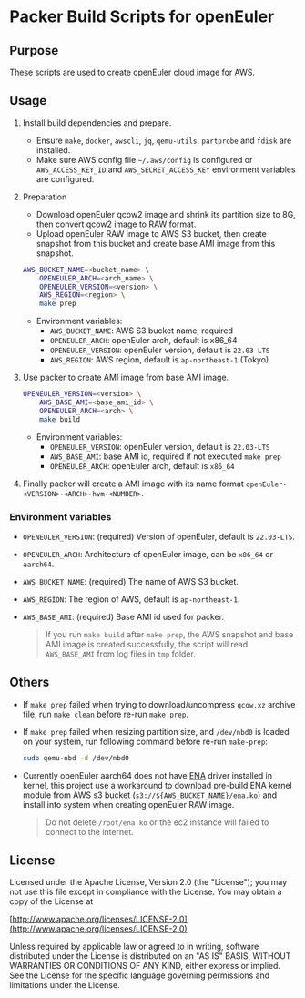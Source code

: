 # Packer Build Scripts for openEuler

## Purpose

These scripts are used to create openEuler cloud image for AWS.

## Usage

1. Install build dependencies and prepare.

    - Ensure `make`, `docker`, `awscli`, `jq`, `qemu-utils`, `partprobe` and `fdisk` are installed.
    - Make sure AWS config file `~/.aws/config` is configured or `AWS_ACCESS_KEY_ID` and `AWS_SECRET_ACCESS_KEY` environment variables are configured.

2. Preparation
   - Download openEuler qcow2 image and shrink its partition size to 8G, then convert qcow2 image to RAW format.
   - Upload openEuler RAW image to AWS S3 bucket, then create snapshot from this bucket and create base AMI image from this snapshot.

    ``` sh
    AWS_BUCKET_NAME=<bucket_name> \
        OPENEULER_ARCH=<arch_name> \
        OPENEULER_VERSION=<version> \
        AWS_REGION=<region> \
        make prep
    ```

    - Environment variables:
       - `AWS_BUCKET_NAME`: AWS S3 bucket name, required
       - `OPENEULER_ARCH`: openEuler arch, default is x86_64
       - `OPENEULER_VERSION`: openEuler version, default is `22.03-LTS`
       - `AWS_REGION`: AWS region, default is `ap-northeast-1` (Tokyo)

3. Use packer to create AMI image from base AMI image.

    ``` sh
    OPENEULER_VERSION=<version> \
        AWS_BASE_AMI=<base_ami_id> \
        OPENEULER_ARCH=<arch> \
        make build
    ```

    - Environment variables:
      - `OPENEULER_VERSION`: openEuler version, default is `22.03-LTS`
      - `AWS_BASE_AMI`: base AMI id, required if not executed `make prep`
      - `OPENEULER_ARCH`: openEuler arch, default is `x86_64`

4. Finally packer will create a AMI image with its name format `openEuler-<VERSION>-<ARCH>-hvm-<NUMBER>`.

### Environment variables

- `OPENEULER_VERSION`: (required) Version of openEuler, default is `22.03-LTS`.
- `OPENEULER_ARCH`: Architecture of openEuler image, can be `x86_64` or `aarch64`.
- `AWS_BUCKET_NAME`: (required) The name of AWS S3 bucket.
- `AWS_REGION`: The region of AWS, default is `ap-northeast-1`.
- `AWS_BASE_AMI`: (required) Base AMI id used for packer.

    > If you run `make build` after `make prep`, the AWS snapshot and base AMI image is created successfully, the script will read `AWS_BASE_AMI` from log files in `tmp` folder.

## Others

- If `make prep` failed when trying to download/uncompress `qcow.xz` archive file, run `make clean` before re-run `make prep`.

- If `make prep` failed when resizing partition size, and `/dev/nbd0` is loaded on your system, run following command before re-run `make-prep`:

    ``` sh
    sudo qemu-nbd -d /dev/nbd0
    ```

- Currently openEuler aarch64 does not have [ENA](https://github.com/amzn/amzn-drivers/tree/master/kernel/linux/ena) driver installed in kernel, this project use a workaround to download pre-build ENA kernel module from AWS s3 bucket (`s3://${AWS_BUCKET_NAME}/ena.ko`) and install into system when creating openEuler RAW image.

    > Do not delete `/root/ena.ko` or the ec2 instance will failed to connect to the internet.

## License

Licensed under the Apache License, Version 2.0 (the "License");
you may not use this file except in compliance with the License.
You may obtain a copy of the License at

[http://www.apache.org/licenses/LICENSE-2.0](http://www.apache.org/licenses/LICENSE-2.0)

Unless required by applicable law or agreed to in writing, software
distributed under the License is distributed on an "AS IS" BASIS,
WITHOUT WARRANTIES OR CONDITIONS OF ANY KIND, either express or implied.
See the License for the specific language governing permissions and
limitations under the License.
